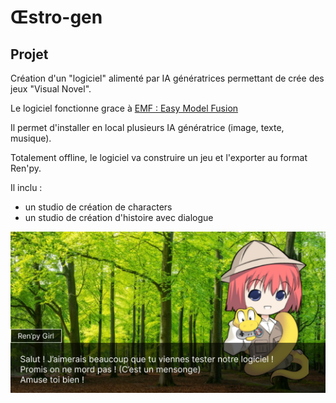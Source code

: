 # Œstro-gen


## Projet

Création d'un "logiciel" alimenté par IA génératrices permettant de crée des jeux "Visual Novel".

Le logiciel fonctionne grace à [EMF : Easy Model Fusion](https://github.com/easy-model-fusion)


Il permet d'installer en local plusieurs IA génératrice (image, texte, musique).

Totalement offline, le logiciel va construire un jeu et l'exporter au format Ren'py.


Il inclu :  
- un studio de création de characters
- un studio de création d'histoire avec dialogue

![screen.png](screen.png "Image que tu devrais apprecier") 
